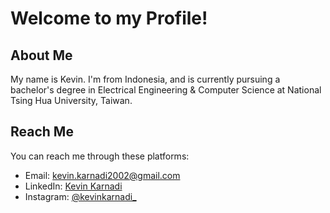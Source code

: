 # Welcome to my Profile!

## About Me

My name is Kevin. I'm from Indonesia, and is currently pursuing a bachelor's degree in Electrical Engineering & Computer Science at National Tsing Hua University, Taiwan.

<!--## Highlighted Projects-->

<!--## Related Links-->

## Reach Me

You can reach me through these platforms:
- Email: kevin.karnadi2002@gmail.com
- LinkedIn: [Kevin Karnadi](https://www.linkedin.com/in/kevinkarnadi)
- Instagram: [@kevinkarnadi_](https://www.instagram.com/kevinkarnadi_)

<!--
**KevinKarnadi/KevinKarnadi** is a ✨ _special_ ✨ repository because its `README.md` (this file) appears on your GitHub profile.

Here are some ideas to get you started:

- 🔭 I’m currently working on ...
- 🌱 I’m currently learning ...
- 👯 I’m looking to collaborate on ...
- 🤔 I’m looking for help with ...
- 💬 Ask me about ...
- 📫 How to reach me: ...
- 😄 Pronouns: ...
- ⚡ Fun fact: ...
-->
